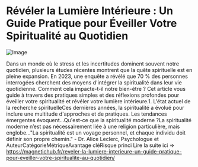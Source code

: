 # Révéler la Lumière Intérieure : Un Guide Pratique pour Éveiller Votre Spiritualité au Quotidien

![Image](https://images.pexels.com/photos/29685623/pexels-photo-29685623.jpeg?auto=compress&cs=tinysrgb&h=650&w=940)

Dans un monde où le stress et les incertitudes dominent souvent notre quotidien, plusieurs études récentes montrent que la quête spirituelle est en pleine expansion. En 2023, une enquête a révélé que 70 % des personnes interrogées cherchent des moyens d'intégrer la spiritualité dans leur vie quotidienne. Comment cela impacte-t-il notre bien-être ? Cet article vous guide à travers des pratiques simples et des réflexions profondes pour éveiller votre spiritualité et révéler votre lumière intérieure.1. L'état actuel de la recherche spirituelleCes dernières années, la spiritualité a évolué pour inclure une multitude d'approches et de pratiques. Les tendances émergentes évoquent...Qu'est-ce que la spiritualité moderne ?La spiritualité moderne n’est pas nécessairement liée à une religion particulière, mais englobe..."La spiritualité est un voyage personnel, et chaque individu doit définir son propre chemin." - Dr. Alice Leclerc, Psychologue et AuteurCatégorieMétriqueAvantage cléRisque princi Lire la suite ici => https://magnetichub.fr/reveler-la-lumiere-interieure-un-guide-pratique-pour-eveiller-votre-spiritualite-au-quotidien/
